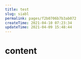 ```yaml
---
title: test
slug: siabl
permalink: pages/f2b0706b7b3ab072
createTime: 2021-04-10 07:23:34
updateTime: 2021-04-09 15:48:44
---
```

# content

